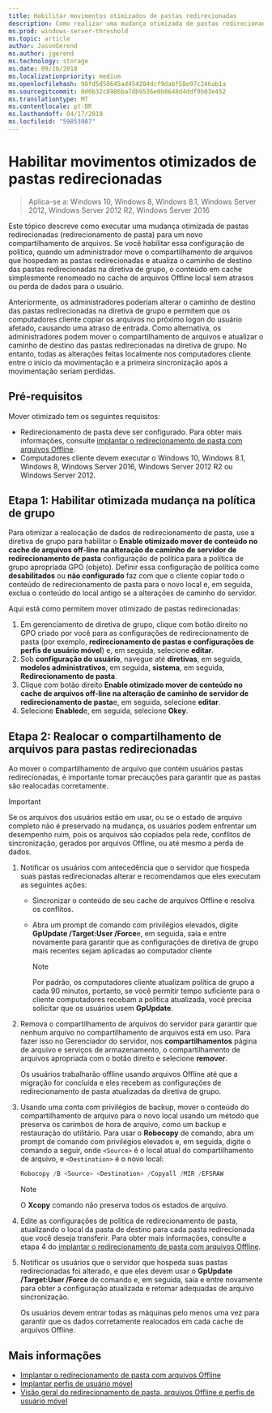 ```yaml
---
title: Habilitar movimentos otimizados de pastas redirecionadas
description: Como realizar uma mudança otimizada de pastas redirecionadas para um novo compartilhamento de arquivos.
ms.prod: windows-server-threshold
ms.topic: article
author: JasonGerend
ms.author: jgerend
ms.technology: storage
ms.date: 09/10/2018
ms.localizationpriority: medium
ms.openlocfilehash: 98fd5d50645ad454204dcf9dabf58e97c246ab1a
ms.sourcegitcommit: 0d0b32c8986ba7db9536e0b8648d4ddf9b03e452
ms.translationtype: MT
ms.contentlocale: pt-BR
ms.lasthandoff: 04/17/2019
ms.locfileid: "59853987"
---
```

# <a name="enable-optimized-moves-of-redirected-folders"></a>Habilitar movimentos otimizados de pastas redirecionadas

>Aplica-se a: Windows 10, Windows 8, Windows 8.1, Windows Server 2012, Windows Server 2012 R2, Windows Server 2016

Este tópico descreve como executar uma mudança otimizada de pastas redirecionadas (redirecionamento de pasta) para um novo compartilhamento de arquivos. Se você habilitar essa configuração de política, quando um administrador move o compartilhamento de arquivos que hospedam as pastas redirecionadas e atualiza o caminho de destino das pastas redirecionadas na diretiva de grupo, o conteúdo em cache simplesmente renomeado no cache de arquivos Offline local sem atrasos ou perda de dados para o usuário.

Anteriormente, os administradores poderiam alterar o caminho de destino das pastas redirecionadas na diretiva de grupo e permitem que os computadores cliente copiar os arquivos no próximo logon do usuário afetado, causando uma atraso de entrada. Como alternativa, os administradores podem mover o compartilhamento de arquivos e atualizar o caminho de destino das pastas redirecionadas na diretiva de grupo. No entanto, todas as alterações feitas localmente nos computadores cliente entre o início da movimentação e a primeira sincronização após a movimentação seriam perdidas.

## <a name="prerequisites"></a>Pré-requisitos

Mover otimizado tem os seguintes requisitos:

- Redirecionamento de pasta deve ser configurado. Para obter mais informações, consulte [implantar o redirecionamento de pasta com arquivos Offline](deploy-folder-redirection.md).
- Computadores cliente devem executar o Windows 10, Windows 8.1, Windows 8, Windows Server 2016, Windows Server 2012 R2 ou Windows Server 2012.

## <a name="step-1-enable-optimized-move-in-group-policy"></a>Etapa 1: Habilitar otimizada mudança na política de grupo

Para otimizar a realocação de dados de redirecionamento de pasta, use a diretiva de grupo para habilitar o **Enable otimizado mover de conteúdo no cache de arquivos off-line na alteração de caminho de servidor de redirecionamento de pasta** configuração de política para a política de grupo apropriada GPO (objeto). Definir essa configuração de política como **desabilitados** ou **não configurado** faz com que o cliente copiar todo o conteúdo de redirecionamento de pasta para o novo local e, em seguida, exclua o conteúdo do local antigo se a alterações de caminho do servidor.

Aqui está como permitem mover otimizado de pastas redirecionadas:

1. Em gerenciamento de diretiva de grupo, clique com botão direito no GPO criado por você para as configurações de redirecionamento de pasta (por exemplo, **redirecionamento de pastas e configurações de perfis de usuário móvel**) e, em seguida, selecione **editar**.
2. Sob **configuração do usuário**, navegue até **diretivas**, em seguida, **modelos administrativos**, em seguida, **sistema**, em seguida,  **Redirecionamento de pasta**.
3. Clique com botão direito **Enable otimizado mover de conteúdo no cache de arquivos off-line na alteração de caminho de servidor de redirecionamento de pasta**e, em seguida, selecione **editar**.
4. Selecione **Enabled**e, em seguida, selecione **Okey**.

## <a name="step-2-relocate-the-file-share-for-redirected-folders"></a>Etapa 2: Realocar o compartilhamento de arquivos para pastas redirecionadas

Ao mover o compartilhamento de arquivo que contém usuários pastas redirecionadas, é importante tomar precauções para garantir que as pastas são realocadas corretamente.

>[!IMPORTANT]
>Se os arquivos dos usuários estão em usar, ou se o estado de arquivo completo não é preservado na mudança, os usuários podem enfrentar um desempenho ruim, pois os arquivos são copiados pela rede, conflitos de sincronização, gerados por arquivos Offline, ou até mesmo a perda de dados.

1. Notificar os usuários com antecedência que o servidor que hospeda suas pastas redirecionadas alterar e recomendamos que eles executam as seguintes ações:

      - Sincronizar o conteúdo de seu cache de arquivos Offline e resolva os conflitos.
      - Abra um prompt de comando com privilégios elevados, digite **GpUpdate /Target:User /Force**e, em seguida, saia e entre novamente para garantir que as configurações de diretiva de grupo mais recentes sejam aplicadas ao computador cliente

        >[!NOTE]
        >Por padrão, os computadores cliente atualizam política de grupo a cada 90 minutos, portanto, se você permitir tempo suficiente para o cliente computadores recebam a política atualizada, você precisa solicitar que os usuários usem **GpUpdate**.
2. Remova o compartilhamento de arquivos do servidor para garantir que nenhum arquivo no compartilhamento de arquivos está em uso. Para fazer isso no Gerenciador do servidor, nos **compartilhamentos** página de arquivo e serviços de armazenamento, o compartilhamento de arquivos apropriada com o botão direito e selecione **remover**.

    Os usuários trabalharão offline usando arquivos Offline até que a migração for concluída e eles recebem as configurações de redirecionamento de pasta atualizadas da diretiva de grupo.

3. Usando uma conta com privilégios de backup, mover o conteúdo do compartilhamento de arquivo para o novo local usando um método que preserva os carimbos de hora de arquivo, como um backup e restauração do utilitário. Para usar o **Robocopy** de comando, abra um prompt de comando com privilégios elevados e, em seguida, digite o comando a seguir, onde ```<Source>``` é o local atual do compartilhamento de arquivo, e ```<Destination>``` é o novo local:

    ```PowerShell
    Robocopy /B <Source> <Destination> /Copyall /MIR /EFSRAW
    ```

    >[!NOTE]
    >O **Xcopy** comando não preserva todos os estados de arquivo.
4. Edite as configurações de política de redirecionamento de pasta, atualizando o local da pasta de destino para cada pasta redirecionada que você deseja transferir. Para obter mais informações, consulte a etapa 4 do [implantar o redirecionamento de pasta com arquivos Offline](deploy-folder-redirection.md).
5. Notificar os usuários que o servidor que hospeda suas pastas redirecionadas foi alterado, e que eles devem usar o **GpUpdate /Target:User /Force** de comando e, em seguida, saia e entre novamente para obter a configuração atualizada e retomar adequadas de arquivo sincronização.

    Os usuários devem entrar todas as máquinas pelo menos uma vez para garantir que os dados corretamente realocados em cada cache de arquivos Offline.

## <a name="more-information"></a>Mais informações

* [Implantar o redirecionamento de pasta com arquivos Offline](deploy-folder-redirection.md)
* [Implantar perfis de usuário móvel](deploy-roaming-user-profiles.md)
* [Visão geral do redirecionamento de pasta, arquivos Offline e perfis de usuário móvel](folder-redirection-rup-overview.md)